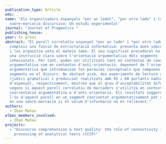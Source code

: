 ```yaml
---
publication_type: Article
eds: .
name: 'Els organitzadors espanyols "por un ladot", "por otro lado" i la
  sobre-marcació discursiva: Un estudi experimental'
journal: "Journal of Pragmatics "
publishing_house: .
year: In press
abstract: "El parell correlatiu espanyol *por un lado* i *por otro lado*
  compleix una funció de estructuració informativa: presenta dues subcomplements
  i les organitza sota el mateix tema. El seu significat procedural no ofereix
  una instrucció clara sobre l'orientació argumentativa dels segments
  cohesionats. Per tant, poden ser utilitzats tant en contextos de coorientació
  argumentativa com en contextos d'anti-orientació, depenent de l'orientació
  argumentativa que introdueixen les paraules conceptuals que componen els
  segments en el discurs. No obstant això, dos experiments de lectura autoguiada
  (judici gramatical i producció) realitzats amb 95 i 60 parlants nadius
  d'espanyol, respectivament, mostren que el grau d'acceptabilitat difereix
  segons si aquest parell correlatiu de marcadors s'utilitza en contextos de
  coorientació argumentativa o d'anti-orientació. Els resultats suggereixen que
  l'ús d'aquest parell en un segment coorientat argumentativament pot resultar
  en una sobre-marcació si el volum d'informació no és rellevant."
authors:
  - Iban Mañas
elbec_members_involved:
  - Iban Mañas
projects:
  - "Discourse comprehension & text quality: the role of connectivity in the
    processing of analytical texts (CCCP)"
---
```

